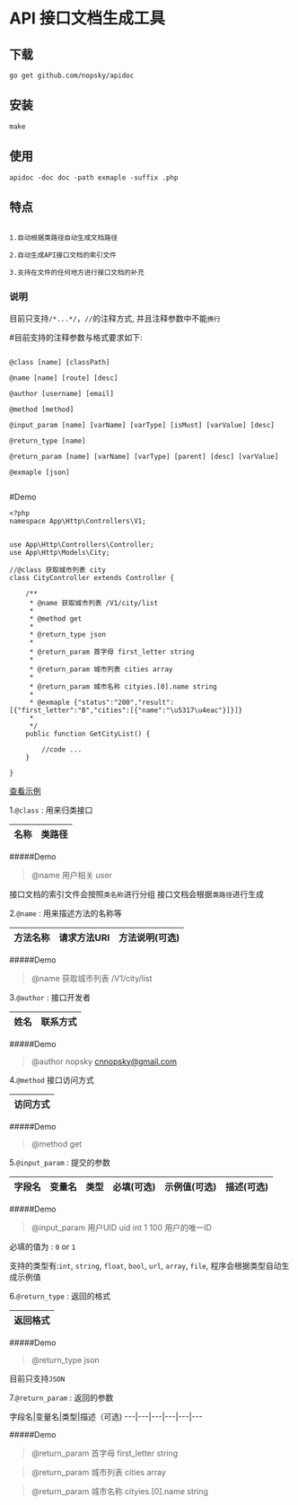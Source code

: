 # API 接口文档生成工具

## 下载

```
go get github.com/nopsky/apidoc
```

## 安装
```	
make
```

## 使用

```
apidoc -doc doc -path exmaple -suffix .php
```

## 特点
```

1.自动根据类路径自动生成文档路径

2.自动生成API接口文档的索引文件

3.支持在文件的任何地方进行接口文档的补充

```

### 说明


目前只支持`/*...*/`，`//`的注释方式, 并且注释参数中不能`换行`


#目前支持的注释参数与格式要求如下:

```

@class [name] [classPath]

@name [name] [route] [desc]

@author [username] [email]

@method [method]
	
@input_param [name] [varName] [varType] [isMust] [varValue] [desc]

@return_type [name]

@return_param [name] [varName] [varType] [parent] [desc] [varValue]

@exmaple [json]
	
```

#Demo

```
<?php
namespace App\Http\Controllers\V1;


use App\Http\Controllers\Controller;
use App\Http\Models\City;

//@class 获取城市列表 city
class CityController extends Controller {

	/**
	 * @name 获取城市列表 /V1/city/list
	 *
	 * @method get
	 *
	 * @return_type json
	 *
	 * @return_param 首字母 first_letter string
	 *
	 * @return_param 城市列表 cities array
	 *
	 * @return_param 城市名称 cityies.[0].name string
	 *
	 * @exmaple {"status":"200","result":[{"first_letter":"B","cities":[{"name":"\u5317\u4eac"}]}]}
	 *
	 */
	public function GetCityList() {

		//code ...
	}

}

```

[查看示例](doc/index.md)

1.`@class` : 用来归类接口

名称|类路径
---|---

#####Demo
> 
> @name 用户相关 user

接口文档的索引文件会按照`类名称`进行分组
接口文档会根据`类路径`进行生成

2.`@name` : 用来描述方法的名称等

方法名称|请求方法URI|方法说明(可选)
---|---|---

#####Demo
> 
> @name 获取城市列表 /V1/city/list
	

3.`@author` : 接口开发者

姓名 | 联系方式
--- | ---
#####Demo
> @author nopsky cnnopsky@gmail.com

4.`@method` 接口访问方式

| 访问方式 |
| --- |
#####Demo
> @method get

5.`@input_param` : 提交的参数

字段名|变量名|类型|必填(可选)|示例值(可选)|描述(可选)
---|---|---|---|---|---
#####Demo
> @input_param 用户UID uid int 1 100 用户的唯一ID

必填的值为 : `0` or `1`

支持的类型有:`int`, `string`, `float`, `bool`, `url`, `array`, `file`, 程序会根据类型自动生成示例值

6.`@return_type` : 返回的格式

|返回格式|
|---|
#####Demo
> @return_type json

目前只支持`JSON`

7.`@return_param` : 返回的参数

字段名|变量名|类型|描述（可选)
---|---|---|---|---|---

#####Demo
> @return\_param 首字母 first_letter string

> @return\_param 城市列表 cities array

> @return\_param 城市名称 cityies.[0].name string
